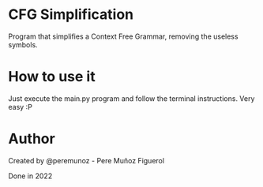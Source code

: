 # CFG Simplification
Program that simplifies a Context Free Grammar, removing the useless symbols.
# How to use it
Just execute the main.py program and follow the terminal instructions.
Very easy :P
# Author
Created by @peremunoz - Pere Muñoz Figuerol

Done in 2022
